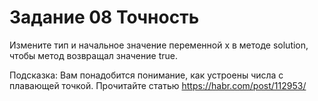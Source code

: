# Задание 08 Точность

Измените тип и начальное значение переменной x в методе solution, чтобы метод возвращал значение true.

Подсказка:
Вам понадобится понимание, как устроены числа с плавающей точкой.
Прочитайте статью https://habr.com/post/112953/
